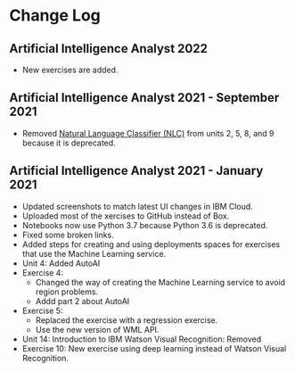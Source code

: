 # Change Log
## Artificial Intelligence Analyst 2022
* New exercises are added.
## Artificial Intelligence Analyst 2021 - September 2021
* Removed [Natural Language Classifier (NLC)](https://cloud.ibm.com/docs/natural-language-classifier) from units 2, 5, 8, and 9 because it is deprecated.
## Artificial Intelligence Analyst 2021 - January 2021
* Updated screenshots to match latest UI changes in IBM Cloud.
* Uploaded most of the xercises to GitHub instead of Box.
* Notebooks now use Python 3.7 because Python 3.6 is deprecated.
* Fixed some broken links.
* Added steps for creating and using deployments spaces for exercises that use the Machine Learning service.
* Unit 4: Added AutoAI
* Exercise 4:
  * Changed the way of creating the Machine Learning service to avoid region problems.
  * Addd part 2 about AutoAI
* Exercise 5:
  * Replaced the exercise with a regression exercise.
  * Use the new version of WML API.
* Unit 14: Introduction to IBM Watson Visual Recognition: Removed
* Exercise 10: New exercise using deep learning instead of Watson Visual Recognition.
